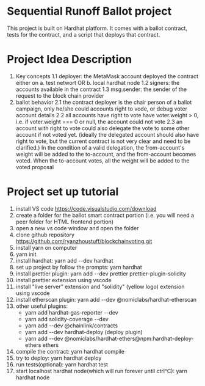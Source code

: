 # Sequential Runoff Ballot project
This project is built on Hardhat platform. It comes with a ballot contract, tests for the contract, and a script that deploys that contract.

# Project Idea Description
1. Key concepts
    1.1 deployer: the MetaMask account deployed the contract either on a. test networt OR b. local hardhat node
    1.2 signers: the accounts available in the contract
    1.3 msg.sender: the sender of the request to the block chain provider
2. ballot behavior
    2.1 the contract deployer is the chair person of a ballot campaign, only he/she could accounts right to vode, or debug voter account details
    2.2 all accounts have right to vote have voter.weight > 0, i.e. if voter.weight === 0 or null, the account could not vote
    2.3 an account with right to vote could also delegate the vote to some other account if not voted yet. (ideally the delegated account should also have right to vote, but the current contract is not very clear and need to be clarified.)  In the condition of a valid delegation, the from-account's weight will be added to the to-account, and the from-account becomes voted. When the to-account votes, all the weight will be added to the voted proposal

# Project set up tutorial
1. install VS code   https://code.visualstudio.com/download
2. create a folder for the ballot smart contract portion (i.e. you will need a peer folder for HTML frontend portion)
3. open a new vs code window and open the folder
4. clone github repository https://github.com/ryanzhoustuff/blockchainvoting.git
5. install yarn on computer
5. yarn init
6. install hardhat:  yarn add --dev hardhat
7. set up project by follow the prompts:  yarn hardhat
8. install prettier plugin:  yarn add --dev prettier prettier-plugin-solidity
9. install prettier extension using vscode
10. install "live server" extension and "solidity" (yellow logo) extension using vscode
11. install etherscan plugin:  yarn add --dev @nomiclabs/hardhat-etherscan
12. other useful plugins: 
    - yarn add hardhat-gas-reporter --dev
    - yarn add solidity-coverage --dev
    - yarn add --dev @chainlink/contracts
    - yarn add --dev hardhat-deploy   (deploy plugin)
    - yarn add --dev @nomiclabs/hardhat-ethers@npm:hardhat-deploy-ethers ethers
13. compile the contract:   yarn hardhat compile
14. try to deploy:  yarn hardhat deploy
15. run tests(optional):  yarn hardhat test
16. start localhost hardhat node(which will run forever until ctrl^C):  yarn hardhat node
